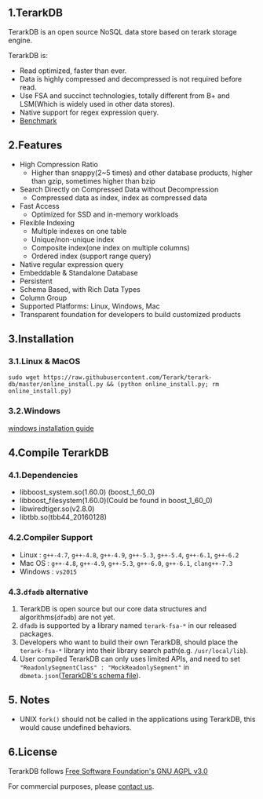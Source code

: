 ## 1.TerarkDB
TerarkDB is an open source NoSQL data store based on terark storage engine.

TerarkDB is:

- Read optimized, faster than ever.
- Data is highly compressed and decompressed is not required before read.
- Use FSA and succinct technologies, totally different from B+ and LSM(Which is widely used in other data stores).
- Native support for regex expression query.
- [Benchmark](http://terark.com/blog/detail/2)

## 2.Features
- High Compression Ratio
  - Higher than snappy(2~5 times) and other database products, higher than gzip, sometimes higher than bzip
- Search Directly on Compressed Data without Decompression
  - Compressed data as index, index as compressed data
- Fast Access
  - Optimized for SSD and in-memory workloads
- Flexible Indexing
  - Multiple indexes on one table
  - Unique/non-unique index
  - Composite index(one index on multiple columns)
  - Ordered index (support range query)
- Native regular expression query
- Embeddable & Standalone Database
- Persistent
- Schema Based, with Rich Data Types
- Column Group
- Supported Platforms: Linux, Windows, Mac
- Transparent foundation for developers to build customized products

## 3.Installation

### 3.1.Linux & MacOS

```
sudo wget https://raw.githubusercontent.com/Terark/terark-db/master/online_install.py && (python online_install.py; rm online_install.py)
```

### 3.2.Windows
[windows installation guide](http://terark.com/docs/2)

## 4.Compile TerarkDB

### 4.1.Dependencies

  - libboost_system.so(1.60.0) (boost_1_60_0)
  - libboost_filesystem(1.60.0)(Could be found in boost_1_60_0)
  - libwiredtiger.so(v2.8.0)
  - libtbb.so(tbb44_20160128)

### 4.2.Compiler Support

- Linux : `g++-4.7`, `g++-4.8`, `g++-4.9`, `g++-5.3`, `g++-5.4`, `g++-6.1`, `g++-6.2`
- Mac OS : `g++-4.8`, `g++-4.9`, `g++-5.3`, `g++-6.0`, `g++-6.1`, `clang++-7.3`
- Windows : `vs2015`

### 4.3.`dfadb` alternative
1. TerarkDB is open source but our core data structures and algorithms(`dfadb`) are not yet.
2. `dfadb` is supported by a library named `terark-fsa-*` in our released packages.
3. Developers who want to build their own TerarkDB, should place the `terark-fsa-*` library into their library search path(e.g. `/usr/local/lib`).
4. User compiled TerarkDB can only uses limited APIs, and need to set `"ReadonlySegmentClass" : "MockReadonlySegment"` in `dbmeta.json`([TerarkDB's schema file](http://terark.com/docs/4)).

## 5. Notes
- UNIX `fork()` should not be called in the applications using TerarkDB, this would cause undefined behaviors.

## 6.License
TerarkDB follows [Free Software Foundation's GNU AGPL v3.0](http://www.gnu.org/licenses/agpl-3.0.html)

For commercial purposes, please  [contact us](http://www.terark.com).
